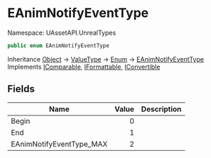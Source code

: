 # EAnimNotifyEventType

Namespace: UAssetAPI.UnrealTypes

```csharp
public enum EAnimNotifyEventType
```

Inheritance [Object](https://docs.microsoft.com/en-us/dotnet/api/system.object) → [ValueType](https://docs.microsoft.com/en-us/dotnet/api/system.valuetype) → [Enum](https://docs.microsoft.com/en-us/dotnet/api/system.enum) → [EAnimNotifyEventType](./uassetapi.unrealtypes.eanimnotifyeventtype.md)<br>
Implements [IComparable](https://docs.microsoft.com/en-us/dotnet/api/system.icomparable), [IFormattable](https://docs.microsoft.com/en-us/dotnet/api/system.iformattable), [IConvertible](https://docs.microsoft.com/en-us/dotnet/api/system.iconvertible)

## Fields

| Name | Value | Description |
| --- | --: | --- |
| Begin | 0 |  |
| End | 1 |  |
| EAnimNotifyEventType_MAX | 2 |  |
